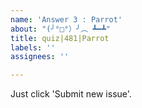 ```yaml
---
name: 'Answer 3 : Parrot'
about: "(╯°□°）╯︵ ┻━┻"
title: quiz|481|Parrot
labels: ''
assignees: ''

---
```


Just click 'Submit new issue'.
